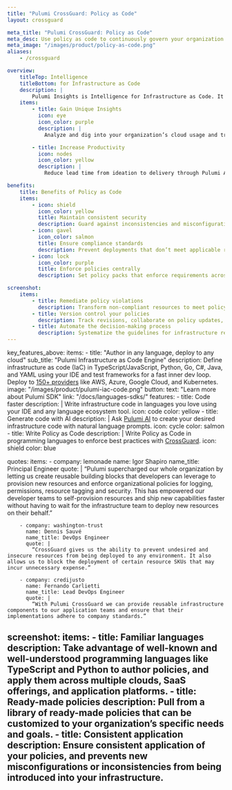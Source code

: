 ```yaml
---
title: "Pulumi CrossGuard: Policy as Code"
layout: crossguard

meta_title: "Pulumi CrossGuard: Policy as Code"
meta_desc: Use policy as code to continuously govern your organization's cloud applications and infrastructure &mdash; security, compliance, cost controls, and more.
meta_image: "/images/product/policy-as-code.png"
aliases:
    - /crossguard

overview:
    titleTop: Intelligence
    titleBottom: for Infrastructure as Code
    description: |
        Pulumi Insights is Intelligence for Infrastructure as Code. It adds advanced search, analytics, and AI to infrastructure as code. With Insights, you can gain unique insights into your company's cloud usage and trends and boost engineering productivity.
    items:
        - title: Gain Unique Insights
          icon: eye
          icon_color: purple
          description: |
            Analyze and dig into your organization’s cloud usage and trends.

        - title: Increase Productivity
          icon: nodes
          icon_color: yellow
          description: |
            Reduce lead time from ideation to delivery through Pulumi AI.

benefits:
    title: Benefits of Policy as Code
    items:
        - icon: shield
          icon_color: yellow
          title: Maintain consistent security
          description: Guard against inconsistencies and misconfigurations that might lead to compromises in your organization’s security posture.
        - icon: gavel
          icon_color: salmon
          title: Ensure compliance standards
          description: Prevent deployments that don’t meet applicable regulatory and compliance standards.
        - icon: lock
          icon_color: purple
          title: Enforce policies centrally
          description: Set policy packs that enforce requirements across your entire organization.

screenshot:
    items:
        - title: Remediate policy violations
          description: Transform non-compliant resources to meet policy requirements before deployment.
        - title: Version control your policies
          description: Track revisions, collaborate on policy updates, roll back to earlier versions, and have full visibility on all changes.
        - title: Automate the decision-making process
          description: Systematize the guidelines for infrastructure resources and eliminate the need for manual reviews.
---
```


key_features_above:
    items:
        - title: "Author in any language, deploy to any cloud"
          sub_title: "Pulumi Infrastructure as Code Engine"
          description:
            Define infrastructure as code (IaC) in TypeScript/JavaScript, Python, Go, C#, Java, and YAML using your IDE and test frameworks for a fast inner dev loop. Deploy to [150+ providers](/registry/) like AWS, Azure, Google Cloud, and Kubernetes.
          image: "/images/product/pulumi-iac-code.png"
          button:
            text: "Learn more about Pulumi SDK"
            link: "/docs/languages-sdks/"
          features:
              - title: Code faster
                description: |
                    Write infrastructure code in languages you love using your IDE and any language ecosystem tool.
                icon: code
                color: yellow
              - title: Generate code with AI
                description: |
                    Ask [Pulumi AI](/ai/) to create your desired infrastructure code with natural language prompts.
                icon: cycle
                color: salmon
              - title: Write Policy as Code
                description: |
                    Write Policy as Code in programming languages to enforce best practices with [CrossGuard](/crossguard/).
                icon: shield
                color: blue


quotes:
    items:
        - company: lemonade
          name: Igor Shapiro
          name_title: Principal Engineer
          quote: |
            “Pulumi supercharged our whole organization by letting us create reusable building blocks that developers can leverage to provision new resources and enforce organizational policies for logging, permissions, resource tagging and security. This has empowered our developer teams to self-provision resources and ship new capabilities faster without having to wait for the infrastructure team to deploy new resources on their behalf.”

        - company: washington-trust
          name: Dennis Sauvé
          name_title: DevOps Engineer
          quote: |
            “CrossGuard gives us the ability to prevent undesired and insecure resources from being deployed to any environment. It also allows us to block the deployment of certain resource SKUs that may incur unnecessary expense.”

        - company: credijusto
          name: Fernando Carlietti
          name_title: Lead DevOps Engineer
          quote: |
            “With Pulumi CrossGuard we can provide reusable infrastructure components to our application teams and ensure that their implementations adhere to company standards.”

screenshot:
    items:
        - title: Familiar languages
          description: Take advantage of well-known and well-understood programming languages like TypeScript and Python to author policies, and apply them across multiple clouds, SaaS offerings, and application platforms.
        - title: Ready-made policies
          description: Pull from a library of ready-made policies that can be customized to your organization’s specific needs and goals.
        - title: Consistent application
          description: Ensure consistent application of your policies, and prevents new misconfigurations or inconsistencies from being introduced into your infrastructure.
---
